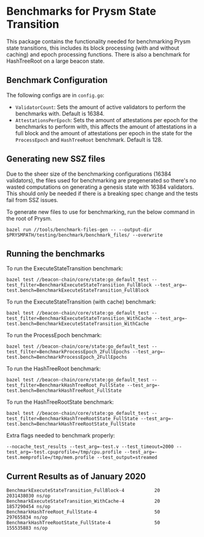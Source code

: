 # Benchmarks for Prysm State Transition
This package contains the functionality needed for benchmarking Prysm state transitions, this includes its block processing (with and without caching) and epoch processing functions. There is also a benchmark for HashTreeRoot on a large beacon state.

## Benchmark Configuration
The following configs are in `config.go`:
* `ValidatorCount`: Sets the amount of active validators to perform the benchmarks with. Default is 16384.
* `AttestationsPerEpoch`: Sets the amount of attestations per epoch for the benchmarks to perform with, this affects the amount of attestations in a full block and the amount of attestations per epoch in the state for the `ProcessEpoch` and `HashTreeRoot` benchmark. Default is 128.

## Generating new SSZ files
Due to the sheer size of the benchmarking configurations (16384 validators), the files used for benchmarking are pregenerated so there's no wasted computations on generating a genesis state with 16384 validators. This should only be needed if there is a breaking spec change and the tests fail from SSZ issues.

To generate new files to use for benchmarking, run the below command in the root of Prysm.

```
bazel run //tools/benchmark-files-gen -- --output-dir $PRYSMPATH/testing/benchmark/benchmark_files/ --overwrite
```

## Running the benchmarks
To run the ExecuteStateTransition benchmark:

```bazel test //beacon-chain/core/state:go_default_test --test_filter=BenchmarkExecuteStateTransition_FullBlock --test_arg=-test.bench=BenchmarkExecuteStateTransition_FullBlock```

To run the ExecuteStateTransition (with cache) benchmark:

```bazel test //beacon-chain/core/state:go_default_test --test_filter=BenchmarkExecuteStateTransition_WithCache --test_arg=-test.bench=BenchmarkExecuteStateTransition_WithCache```

To run the ProcessEpoch benchmark:

```bazel test //beacon-chain/core/state:go_default_test --test_filter=BenchmarkProcessEpoch_2FullEpochs --test_arg=-test.bench=BenchmarkProcessEpoch_2FullEpochs```

To run the HashTreeRoot benchmark:

```bazel test //beacon-chain/core/state:go_default_test --test_filter=BenchmarkHashTreeRoot_FullState --test_arg=-test.bench=BenchmarkHashTreeRoot_FullState```

To run the HashTreeRootState benchmark:

```bazel test //beacon-chain/core/state:go_default_test --test_filter=BenchmarkHashTreeRootState_FullState --test_arg=-test.bench=BenchmarkHashTreeRootState_FullState```

Extra flags needed to benchmark properly:

```--nocache_test_results --test_arg=-test.v --test_timeout=2000 --test_arg=-test.cpuprofile=/tmp/cpu.profile --test_arg=-test.memprofile=/tmp/mem.profile --test_output=streamed```

## Current Results as of January 2020
```
BenchmarkExecuteStateTransition_FullBlock-4           20	  2031438030 ns/op
BenchmarkExecuteStateTransition_WithCache-4   	      20	  1857290454 ns/op
BenchmarkHashTreeRoot_FullState-4   	              50	   297655834 ns/op
BenchmarkHashTreeRootState_FullState-4                50           155535883 ns/op
```